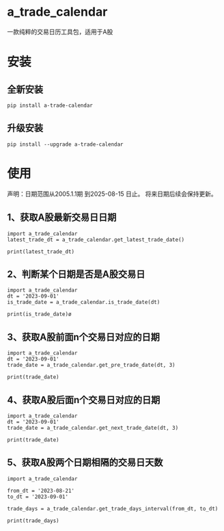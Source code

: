 # a_trade_calendar

一款纯粹的交易日历工具包，适用于A股

# 安装

## 全新安装

```
pip install a-trade-calendar
```

## 升级安装

```
pip install --upgrade a-trade-calendar
```

# 使用

声明：日期范围从2005.1.1期 到2025-08-15 日止。
将来日期后续会保持更新。

## 1、获取A股最新交易日日期

```
import a_trade_calendar
latest_trade_dt = a_trade_calendar.get_latest_trade_date()

print(latest_trade_dt)
```

## 2、判断某个日期是否是A股交易日

```
import a_trade_calendar
dt = '2023-09-01'
is_trade_date = a_trade_calendar.is_trade_date(dt)

print(is_trade_date)ø
```

## 3、获取A股前面n个交易日对应的日期

```
import a_trade_calendar
dt = '2023-09-01'
trade_date = a_trade_calendar.get_pre_trade_date(dt, 3)

print(trade_date)
```

## 4、获取A股后面n个交易日对应的日期

```
import a_trade_calendar
dt = '2023-09-01'
trade_date = a_trade_calendar.get_next_trade_date(dt, 3)

print(trade_date)
```

## 5、获取A股两个日期相隔的交易日天数

```
import a_trade_calendar

from_dt = '2023-08-21'
to_dt = '2023-09-01'

trade_days = a_trade_calendar.get_trade_days_interval(from_dt, to_dt)

print(trade_days)
```

